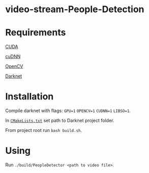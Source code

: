 # video-stream-People-Detection

# Requirements
[CUDA](https://developer.nvidia.com/cuda-downloads)

[cuDNN](https://developer.nvidia.com/cudnn)

[OpenCV](https://opencv.org/)

[Darknet](https://github.com/AlexeyAB/darknet)

# Installation

Compile darknet with flags: `GPU=1` `OPENCV=1` `CUDNN=1` `LIBSO=1`.

In [`CMakeLists.txt`](https://github.com/Neeekit/video-stream-People-Detection/blob/34181134299d4474601e68958d432133dd836938/CMakeLists.txt#L7) set path to Darknet project folder.

From project root run `bash build.sh`.

# Using

Run `./build/PeopleDetector <path to video file>`.
